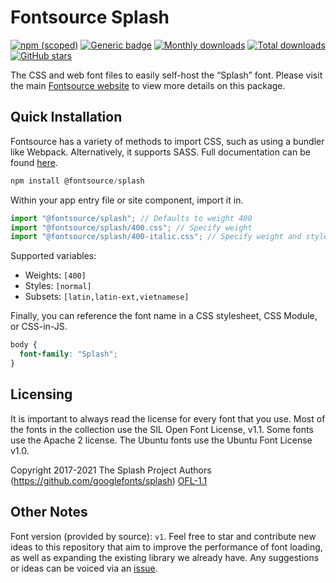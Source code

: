 # Fontsource Splash

[![npm (scoped)](https://img.shields.io/npm/v/@fontsource/splash?color=brightgreen)](https://www.npmjs.com/package/@fontsource/splash) [![Generic badge](https://img.shields.io/badge/fontsource-passing-brightgreen)](https://github.com/fontsource/fontsource) [![Monthly downloads](https://badgen.net/npm/dm/@fontsource/splash)](https://github.com/fontsource/fontsource) [![Total downloads](https://badgen.net/npm/dt/@fontsource/splash)](https://github.com/fontsource/fontsource) [![GitHub stars](https://img.shields.io/github/stars/fontsource/fontsource.svg?style=social&label=Star)](https://github.com/fontsource/fontsource/stargazers)

The CSS and web font files to easily self-host the “Splash” font. Please visit the main [Fontsource website](https://fontsource.org/fonts/splash) to view more details on this package.

## Quick Installation

Fontsource has a variety of methods to import CSS, such as using a bundler like Webpack. Alternatively, it supports SASS. Full documentation can be found [here](https://fontsource.org/docs/getting-started/introduction).

```javascript
npm install @fontsource/splash
```

Within your app entry file or site component, import it in.

```javascript
import "@fontsource/splash"; // Defaults to weight 400
import "@fontsource/splash/400.css"; // Specify weight
import "@fontsource/splash/400-italic.css"; // Specify weight and style

```

Supported variables:
- Weights: `[400]`
- Styles: `[normal]`
- Subsets: `[latin,latin-ext,vietnamese]`

Finally, you can reference the font name in a CSS stylesheet, CSS Module, or CSS-in-JS.

```css
body {
  font-family: "Splash";
}
```

## Licensing
It is important to always read the license for every font that you use.
Most of the fonts in the collection use the SIL Open Font License, v1.1. Some fonts use the Apache 2 license. The Ubuntu fonts use the Ubuntu Font License v1.0.

Copyright 2017-2021 The Splash Project Authors (https://github.com/googlefonts/splash)
[OFL-1.1](http://scripts.sil.org/OFL)

## Other Notes
Font version (provided by source): `v1`.
Feel free to star and contribute new ideas to this repository that aim to improve the performance of font loading, as well as expanding the existing library we already have. Any suggestions or ideas can be voiced via an [issue](https://github.com/fontsource/fontsource/issues).